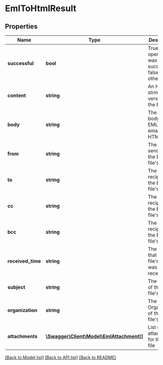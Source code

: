 # EmlToHtmlResult

## Properties
Name | Type | Description | Notes
------------ | ------------- | ------------- | -------------
**successful** | **bool** | True if the operation was successful, false otherwise | [optional] 
**content** | **string** | An HTML string version of the EML file | [optional] 
**body** | **string** | The main body of the EML file&#39;s email as an HTML string | [optional] 
**from** | **string** | The From sender of the EML file&#39;s email | [optional] 
**to** | **string** | The To recipients of the EML file&#39;s email | [optional] 
**cc** | **string** | The CC recipients of the EML file&#39;s email | [optional] 
**bcc** | **string** | The BCC recipients of the EML file&#39;s email | [optional] 
**received_time** | **string** | The time that the EML file&#39;s email was received | [optional] 
**subject** | **string** | The subject of the EML file&#39;s email | [optional] 
**organization** | **string** | The Organization of the EML file&#39;s email | [optional] 
**attachments** | [**\Swagger\Client\Model\EmlAttachment[]**](EmlAttachment.md) | List of all attachments for the EML file | [optional] 

[[Back to Model list]](../README.md#documentation-for-models) [[Back to API list]](../README.md#documentation-for-api-endpoints) [[Back to README]](../README.md)


